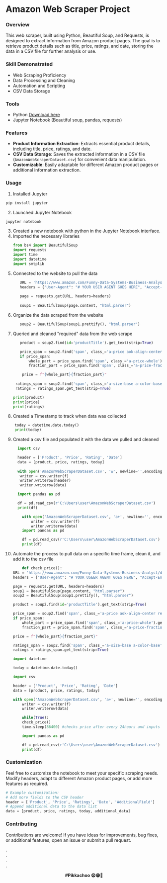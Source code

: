 # Amazon Web Scraper Project

### Overview

This web scraper, built using Python, Beautiful Soup, and Requests, is designed to extract information from Amazon product pages. The goal is to retrieve product details such as title, price, ratings, and date, storing the data in a CSV file for further analysis or use.

### Skill Demonstrated
- Web Scraping Proficiency
- Data Processing and Cleaning
- Automation and Scripting
- CSV Data Storage

### Tools

- Python [Download here](https://www.python.org/downloads/)
- Jupyter Notebook (Beautiful soup, pandas, requests)

### Features

- **Product Information Extraction**: Extracts essential product details, including title, price, ratings, and date.
- **CSV Data Storage**: Saves the extracted information in a CSV file (`AmazonWebScraperDataset.csv`) for convenient data manipulation.
- **Customizable**: Easily adaptable for different Amazon product pages or additional information extraction.

### Usage

1. Installed Jupyter

```bash
pip install jupyter
```

2. Launched Jupyter Notebook

```bash
jupyter notebook
```
3. Created a new notebook with python in the Jupyter Notebook interface.
4. Imported the necessary libraries
   ```python
   from bs4 import BeautifulSoup
   import requests
   import time
   import datetime
   import smtplib
    ```
5. Connected to the website to pull the data
   ```python
      URL = 'https://www.amazon.com/Funny-Data-Systems-Business-Analyst/dp/B07FNW9FGJ/ref=sr_1_5?crid=2B4LQHJDAJHLR&dib=eyJ2IjoiMSJ9.WiKhGOLdBAacALLGC9ayNOuSFgH2acw5wZ3-xstLg4_swdoRKRSjtvVVD-eNmgait23JGAUqu0oK-D8jDjw0oaPjZ3j0poQyDL2ZxeamSjs0xqmLeBl6pagYqF4RZGE7sGRH2FOV-St2pHZjjKVX_8Rnx4RWyzGhZk-xwOva4C6alCFwePf4O0l7aJ-HhLgxSQZiLtenf5ghDJZZ-i7ZFvyPsP0__0KA0B4qKsmVAdAgMv-07nnPCiwUPa1ghSFCCy2mBxCWGCK2PrfPRYEIX1QXzfyGy41-LImlMCNDZ8E.962m5aTRMj4rk4pjp5JZ6P9Y5RYt0594NNnjEwvPpMg&dib_tag=se&keywords=data+analyst+shirt&qid=1708148038&sprefix=data+analyst+shirt%2Caps%2C729&sr=8-5'
      headers = {"User-Agent": "# YOUR USER AGENT GOES HERE", "Accept-Encoding":"gzip, deflate", "Accept":"text/html,application/xhtml+xml,application/xml;q=0.9,*/*;q=0.8", "DNT":"1","Connection":"close", "Upgrade-Insecure-Requests":"1"}
      
      page = requests.get(URL, headers=headers)
      
      soup1 = BeautifulSoup(page.content, "html.parser")
   ```
6. Organize the data scraped from the website
   ```python
      soup2 = BeautifulSoup(soup1.prettify(), "html.parser")
   ```
7. Queried and cleaned "required" data from the web scrape
   ```python
      product = soup2.find(id='productTitle').get_text(strip=True)

      price_span = soup2.find('span', class_='a-price aok-align-center reinventPricePriceToPayMargin priceToPay')
      if price_span:
          whole_part = price_span.find('span', class_='a-price-whole').get_text(strip=True)
          fraction_part = price_span.find('span', class_='a-price-fraction').get_text(strip=True)
   
       price = f"{whole_part}{fraction_part}"
    
    ratings_span = soup2.find('span', class_='a-size-base a-color-base')
    ratings = ratings_span.get_text(strip=True)

   print(product)
   print(price)
   print(ratings)
   ```
8. Created a Timestamp to track when data was collected
```python
    today = datetime.date.today()
    print(today)
```
9. Created a csv file and populated it with the data we pulled and cleaned
     ```python
       import csv 
  
       header = ['Product', 'Price', 'Rating', 'Date']
       data = [product, price, ratings, today]
       
       with open('AmazonWebScraperDataset.csv', 'w', newline='',encoding='UTF8') as f:
        writer = csv.writer(f)
        writer.writerow(header)
        writer.writerow(data)
  
       import pandas as pd
  
       df = pd.read_csv(r'C:\Users\user\AmazonWebScraperDataset.csv')
       print(df)
    ```
    ```python
        with open('AmazonWebScraperDataset.csv', 'a+', newline='', encoding='UTF8') as f:
            writer = csv.writer(f)
            writer.writerow(data)
        import pandas as pd
    
        df = pd.read_csv(r'C:\Users\user\AmazonWebScraperDataset.csv')
        print(df)
    ```
10. Automate the process to pull data on a specific time frame, clean it, and add it to the csv file
    ```python
        def check_price():
    URL = 'https://www.amazon.com/Funny-Data-Systems-Business-Analyst/dp/B07FNW9FGJ/ref=sr_1_5?crid=2B4LQHJDAJHLR&dib=eyJ2IjoiMSJ9.WiKhGOLdBAacALLGC9ayNOuSFgH2acw5wZ3-xstLg4_swdoRKRSjtvVVD-eNmgait23JGAUqu0oK-D8jDjw0oaPjZ3j0poQyDL2ZxeamSjs0xqmLeBl6pagYqF4RZGE7sGRH2FOV-St2pHZjjKVX_8Rnx4RWyzGhZk-xwOva4C6alCFwePf4O0l7aJ-HhLgxSQZiLtenf5ghDJZZ-i7ZFvyPsP0__0KA0B4qKsmVAdAgMv-07nnPCiwUPa1ghSFCCy2mBxCWGCK2PrfPRYEIX1QXzfyGy41-LImlMCNDZ8E.962m5aTRMj4rk4pjp5JZ6P9Y5RYt0594NNnjEwvPpMg&dib_tag=se&keywords=data+analyst+shirt&qid=1708148038&sprefix=data+analyst+shirt%2Caps%2C729&sr=8-5'
    headers = {"User-Agent": "# YOUR USEER AGENT GOES HERE", "Accept-Encoding":"gzip, deflate", "Accept":"text/html,application/xhtml+xml,application/xml;q=0.9,*/*;q=0.8", "DNT":"1","Connection":"close", "Upgrade-Insecure-Requests":"1"}

    page = requests.get(URL, headers=headers)
    soup1 = BeautifulSoup(page.content, "html.parser")
    soup2 = BeautifulSoup(soup1.prettify(), "html.parser")

    product = soup2.find(id='productTitle').get_text(strip=True)

    price_span = soup2.find('span', class_='a-price aok-align-center reinventPricePriceToPayMargin priceToPay')
    if price_span:
        whole_part = price_span.find('span', class_='a-price-whole').get_text(strip=True)
        fraction_part = price_span.find('span', class_='a-price-fraction').get_text(strip=True)
    
    price = f"{whole_part}{fraction_part}"
    
    ratings_span = soup2.find('span', class_='a-size-base a-color-base')
    ratings = ratings_span.get_text(strip=True)

    import datetime

    today = datetime.date.today()
    
    import csv 

    header = ['Product', 'Price', 'Rating', 'Date']
    data = [product, price, ratings, today]

    with open('AmazonWebScraperDataset.csv', 'a+', newline='', encoding='UTF8') as f:
        writer = csv.writer(f)
        writer.writerow(data)
    ```
    ```python
        while(True):
        check_price()
        time.sleep(86400) #checks price after every 24hours and inputs data into your CSV
    ```
    ```python
        import pandas as pd

        df = pd.read_csv(r'C:\Users\user\AmazonWebScraperDataset.csv')
        print(df)
    ```
### Customization
Feel free to customize the notebook to meet your specific scraping needs. Modify headers, adapt to different Amazon product pages, or add more features as required.
  ```python
  # Example customization:
  # Add more fields to the CSV header
  header = ['Product', 'Price', 'Ratings', 'Date', 'AdditionalField']
  # Append additional data to the data list
  data = [product, price, ratings, today, additional_data]
  ```
### Contributing
Contributions are welcome! If you have ideas for improvements, bug fixes, or additional features, open an issue or submit a pull request.

.<br>
.<br>
.<br>
.<br>
<p align="center">
  <strong>#Pikkachoo 😫😁🦾</strong>
</p>
